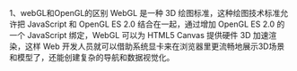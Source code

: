 1、webGL和OpenGL的区别
WebGL 是一种 3D 绘图标准，这种绘图技术标准允许把 JavaScript 和 OpenGL ES 2.0 结合在一起，通过增加 OpenGL ES 2.0 的一个 JavaScript 绑定，WebGL 可以为 HTML5 Canvas 提供硬件 3D 加速渲染，这样 Web 开发人员就可以借助系统显卡来在浏览器里更流畅地展示3D场景和模型了，还能创建复杂的导航和数据视觉化。

